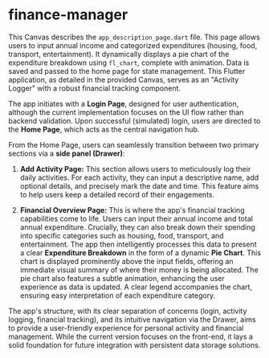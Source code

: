 # finance-manager
This Canvas describes the `app_description_page.dart` file.  This page allows users to input annual income and categorized expenditures (housing, food, transport, entertainment). It dynamically displays a pie chart of the expenditure breakdown using `fl_chart`, complete with animation. Data is saved and passed to the home page for state management.
This Flutter application, as detailed in the provided Canvas, serves as an "Activity Logger" with a robust financial tracking component.

The app initiates with a **Login Page**, designed for user authentication, although the current implementation focuses on the UI flow rather than backend validation. Upon successful (simulated) login, users are directed to the **Home Page**, which acts as the central navigation hub.

From the Home Page, users can seamlessly transition between two primary sections via a **side panel (Drawer)**:

1.  **Add Activity Page:** This section allows users to meticulously log their daily activities. For each activity, they can input a descriptive name, add optional details, and precisely mark the date and time. This feature aims to help users keep a detailed record of their engagements.

2.  **Financial Overview Page:** This is where the app's financial tracking capabilities come to life. Users can input their annual income and total annual expenditure. Crucially, they can also break down their spending into specific categories such as housing, food, transport, and entertainment. The app then intelligently processes this data to present a clear **Expenditure Breakdown** in the form of a dynamic **Pie Chart**. This chart is displayed prominently above the input fields, offering an immediate visual summary of where their money is being allocated. The pie chart also features a subtle animation, enhancing the user experience as data is updated. A clear legend accompanies the chart, ensuring easy interpretation of each expenditure category.

The app's structure, with its clear separation of concerns (login, activity logging, financial tracking), and its intuitive navigation via the Drawer, aims to provide a user-friendly experience for personal activity and financial management. While the current version focuses on the front-end, it lays a solid foundation for future integration with persistent data storage solutions.
